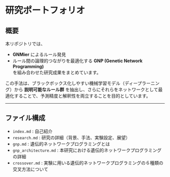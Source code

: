 # 研究ポートフォリオ

## 概要
本リポジトリでは、  
- **GNMier** によるルール発見  
- ルール間の論理的つながりを最適化する **GNP (Genetic Network Programming)**  
を組み合わせた研究成果をまとめています。  

この手法は、ブラックボックス化しやすい機械学習モデル（ディープラーニング）から **説明可能なルール群** を抽出し、さらにそれらをネットワークとして最適化することで、予測精度と解釈性を両立することを目的としています。  

---

## ファイル構成
- `index.md` : 自己紹介
- `research.md` : 研究の詳細（背景、手法、実験設定、展望）  
- `gnp.md` : 遺伝的ネットワークプログラミングとは
- `gnp_architecture.md` : 本研究における遺伝的ネットワークプログラミングの詳細
- `crossover.md` : 実験に用いる遺伝的ネットワークプログラミングの６種類の交叉方法について 
